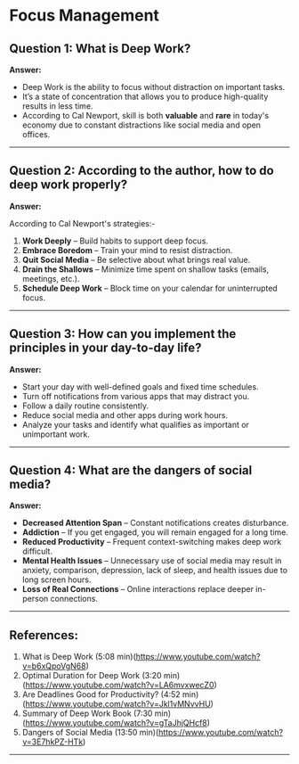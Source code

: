 #  Focus Management


##  Question 1: What is Deep Work?

**Answer:**

- Deep Work is the ability to focus without distraction on important tasks.
- It’s a state of concentration that allows you to produce high-quality results in less time.
- According to Cal Newport, skill is both **valuable** and **rare** in today's economy due to constant distractions like social media and open offices.

---

##  Question 2: According to the author, how to do deep work properly?

**Answer:**

According to Cal Newport's strategies:-

1. **Work Deeply** – Build habits to support deep focus.
2. **Embrace Boredom** – Train your mind to resist distraction.
3. **Quit Social Media** – Be selective about what brings real value.
4. **Drain the Shallows** – Minimize time spent on shallow tasks (emails, meetings, etc.).
5. **Schedule Deep Work** – Block time on your calendar for uninterrupted focus.

---

## Question 3: How can you implement the principles in your day-to-day life?

**Answer:**

- Start your day with well-defined goals and fixed time schedules.
- Turn off notifications from various apps that may distract you.
- Follow a daily routine consistently.
- Reduce social media and other apps during work hours.
- Analyze your tasks and identify what qualifies as important or unimportant work.

---

##  Question 4: What are the dangers of social media?

**Answer:**

- **Decreased Attention Span** – Constant notifications creates disturbance.
- **Addiction** – If you get engaged, you will remain engaged for a long time.
- **Reduced Productivity** – Frequent context-switching makes deep work difficult.
- **Mental Health Issues** – Unnecessary use of social media may result in anxiety, comparison, depression, lack of sleep, and health issues due to long screen hours.
- **Loss of Real Connections** – Online interactions replace deeper in-person connections.

---

##  References:

1. What is Deep Work (5:08 min)(https://www.youtube.com/watch?v=b6xQpoVgN68)
2. Optimal Duration for Deep Work (3:20 min)(https://www.youtube.com/watch?v=LA6mvxwecZ0)
3. Are Deadlines Good for Productivity? (4:52 min)(https://www.youtube.com/watch?v=Jkl1vMNvvHU)
4. Summary of Deep Work Book (7:30 min)(https://www.youtube.com/watch?v=gTaJhjQHcf8)
5. Dangers of Social Media (13:50 min)(https://www.youtube.com/watch?v=3E7hkPZ-HTk)

---
